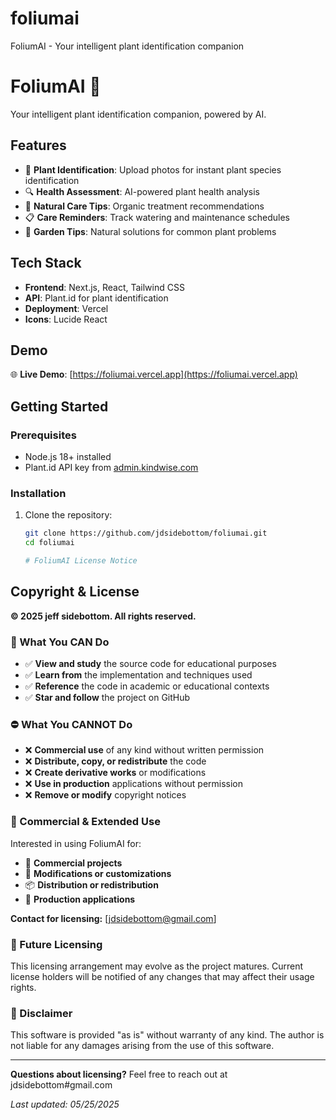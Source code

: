 # foliumai
FoliumAI - Your intelligent plant identification companion

# FoliumAI 🌿

Your intelligent plant identification companion, powered by AI.

## Features

- 📱 **Plant Identification**: Upload photos for instant plant species identification
- 🔍 **Health Assessment**: AI-powered plant health analysis
- 💚 **Natural Care Tips**: Organic treatment recommendations
- 📋 **Care Reminders**: Track watering and maintenance schedules
- 🌱 **Garden Tips**: Natural solutions for common plant problems

## Tech Stack

- **Frontend**: Next.js, React, Tailwind CSS
- **API**: Plant.id for plant identification
- **Deployment**: Vercel
- **Icons**: Lucide React

## Demo

🌐 **Live Demo**: [https://foliumai.vercel.app](https://foliumai.vercel.app)

## Getting Started

### Prerequisites

- Node.js 18+ installed
- Plant.id API key from [admin.kindwise.com](https://admin.kindwise.com)

### Installation

1. Clone the repository:
   ```bash
   git clone https://github.com/jdsidebottom/foliumai.git
   cd foliumai

   # FoliumAI License Notice

## Copyright & License

**© 2025 jeff sidebottom. All rights reserved.**

### 📖 What You CAN Do
- ✅ **View and study** the source code for educational purposes
- ✅ **Learn from** the implementation and techniques used
- ✅ **Reference** the code in academic or educational contexts
- ✅ **Star and follow** the project on GitHub

### ⛔ What You CANNOT Do
- ❌ **Commercial use** of any kind without written permission
- ❌ **Distribute, copy, or redistribute** the code
- ❌ **Create derivative works** or modifications
- ❌ **Use in production** applications without permission
- ❌ **Remove or modify** copyright notices

### 🤝 Commercial & Extended Use
Interested in using FoliumAI for:
- 🏢 **Commercial projects**
- 🔧 **Modifications or customizations** 
- 📦 **Distribution or redistribution**
- 🚀 **Production applications**

**Contact for licensing:** [jdsidebottom@gmail.com]

### 🔮 Future Licensing
This licensing arrangement may evolve as the project matures. Current license holders will be notified of any changes that may affect their usage rights.

### 📝 Disclaimer
This software is provided "as is" without warranty of any kind. The author is not liable for any damages arising from the use of this software.

---

**Questions about licensing?** Feel free to reach out at jdsidebottom#gmail.com

*Last updated: 05/25/2025*
